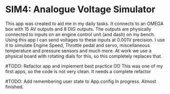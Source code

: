 # SIM4: Analogue Voltage Simulator

This app was created to aid me in my daily tasks. It connects to an OMEGA box with 15 AV outputs and 8 DIG outputs.
The outputs are physically connected to inputs on an engine control unit (and dash) on my bench.
Using this app I can send voltages to these inputs at 0.001V precision. I use it to simulate Engine Speed, Throttle pedal and servo, miscellaneous temperature and pressure sensors and much more.
At work we use a physical board with rotating dials for this, so this completely replaces that.

#TODO: Refactor app and implement best practice OO
This was one of my first apps, so the code is not very clean. It needs a complete refactor

#TODO: Add remembering user state to App.config
In progress. Almost finished.
